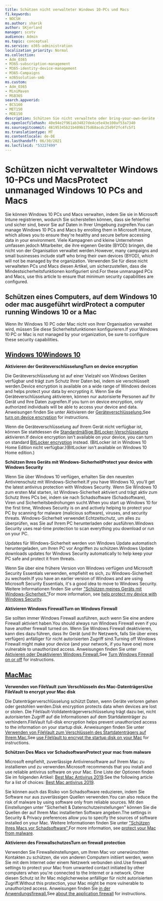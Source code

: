 ```yaml
---
title: Schützen nicht verwalteter Windows 10-PCs und Macs
f1.keywords:
- NOCSH
ms.author: sharik
author: SKjerland
manager: scotv
audience: Admin
ms.topic: conceptual
ms.service: o365-administration
localization_priority: Normal
ms.collection:
- Adm_O365
- M365-subscription-management
- M365-identity-device-management
- M365-Campaigns
- m365solution-smb
ms.custom:
- Adm_O365
- MiniMaven
- MSB365
search.appverid:
- BCS160
- MET150
- MOE150
description: Schützen Sie nicht verwaltete oder bring-your-own-Geräte (BYOD) mit Microsoft 365.
ms.openlocfilehash: 40e94e2f961ab34827de4ce5e43e100af53a7340
ms.sourcegitcommit: 48195345b21b409b175d68acdc25d9f2fc4fc5f1
ms.translationtype: MT
ms.contentlocale: de-DE
ms.lasthandoff: 06/30/2021
ms.locfileid: "53227499"
---
```

# <a name="protect-unmanaged-windows-10-pcs-and-macs"></a><span data-ttu-id="be14a-103">Schützen nicht verwalteter Windows 10-PCs und Macs</span><span class="sxs-lookup"><span data-stu-id="be14a-103">Protect unmanaged Windows 10 PCs and Macs</span></span>

<span data-ttu-id="be14a-104">Sie können Windows 10 PCs und Macs verwalten, indem Sie sie in Microsoft Intune registrieren, wodurch Sie sicherstellen können, dass sie fehlerfrei und sicher sind, bevor Sie auf Daten in Ihrer Umgebung zugreifen.</span><span class="sxs-lookup"><span data-stu-id="be14a-104">You can manage Windows 10 PCs and Macs by enrolling them in Microsoft Intune, which allows you to ensure they're healthy and secure before accessing data in your environment.</span></span> <span data-ttu-id="be14a-105">Viele Kampagnen und kleine Unternehmen umfassen jedoch Mitarbeiter, die ihre eigenen Geräte (BYOD) bringen, die nicht von der Organisation verwaltet werden.</span><span class="sxs-lookup"><span data-stu-id="be14a-105">However, many campaigns and small businesses include staff who bring their own devices (BYOD), which will not be managed by the organization.</span></span> <span data-ttu-id="be14a-106">Verwenden Sie für diese nicht verwalteten PCs und Macs diesen Artikel, um sicherzustellen, dass die Mindestsicherheitsfunktionen konfiguriert sind.</span><span class="sxs-lookup"><span data-stu-id="be14a-106">For these unmanaged PCs and Macs, use this article to ensure that minimum security capabilities are configured.</span></span>

<!--A Windows 10 PC is considered managed after you have completed the following two steps:

1. You (or the admin) set up device and data protection policies in the [setup  wizard](../business/set-up.md).

2. You have [connected your computer to Azure Active Directory](../business/set-up-windows-devices.md) and use your Microsoft 365 username and password to sign in.
3. --> 

## <a name="protect-a-computer-running-windows-10-or-a-mac"></a><span data-ttu-id="be14a-107">Schützen eines Computers, auf dem Windows 10 oder mac ausgeführt wird</span><span class="sxs-lookup"><span data-stu-id="be14a-107">Protect a computer running Windows 10 or a Mac</span></span>

<!--If you have a PC that is running Windows 10 that is not connected to Microsoft 365, or a Mac, the Microsoft 365 protections do not apply to it, but here are some things you can do to keep your data secure on these devices as well:
-->
<span data-ttu-id="be14a-108">Wenn Ihr Windows 10 PC oder Mac nicht von Ihrer Organisation verwaltet wird, müssen Sie diese Sicherheitsfunktionen konfigurieren.</span><span class="sxs-lookup"><span data-stu-id="be14a-108">If your Windows 10 PC or Mac is not managed by your organization, be sure to configure these security capabilities.</span></span>

## <a name="windows-10"></a>[<span data-ttu-id="be14a-109">Windows 10</span><span class="sxs-lookup"><span data-stu-id="be14a-109">Windows 10</span></span>](#tab/Windows10)

<span data-ttu-id="be14a-110">**Aktivieren der Geräteverschlüsselung**</span><span class="sxs-lookup"><span data-stu-id="be14a-110">**Turn on device encryption**</span></span><p>

<span data-ttu-id="be14a-111">Die Geräteverschlüsselung ist auf einer Vielzahl von Windows Geräten verfügbar und trägt zum Schutz Ihrer Daten bei, indem sie verschlüsselt werden.</span><span class="sxs-lookup"><span data-stu-id="be14a-111">Device encryption is available on a wide range of Windows devices and helps protect your data by encrypting it.</span></span> <span data-ttu-id="be14a-112">Wenn Sie die Geräteverschlüsselung aktivieren, können nur autorisierte Personen auf Ihr Gerät und Ihre Daten zugreifen.</span><span class="sxs-lookup"><span data-stu-id="be14a-112">If you turn on device encryption, only authorized individuals will be able to access your device and data.</span></span> <span data-ttu-id="be14a-113">Anweisungen finden Sie unter Aktivieren der [Geräteverschlüsselung.](https://support.microsoft.com/help/4028713/windows-10-turn-on-device-encryption)</span><span class="sxs-lookup"><span data-stu-id="be14a-113">See [turn on device encryption](https://support.microsoft.com/help/4028713/windows-10-turn-on-device-encryption) for instructions.</span></span>

 <span data-ttu-id="be14a-114">Wenn die Geräteverschlüsselung auf Ihrem Gerät nicht verfügbar ist, können Sie stattdessen die [Standardmäßige BitLocker-Verschlüsselung](https://support.microsoft.com/help/4028713/windows-10-turn-on-device-encryption) aktivieren.</span><span class="sxs-lookup"><span data-stu-id="be14a-114">If device encryption isn't available on your device, you can turn on standard [BitLocker encryption](https://support.microsoft.com/help/4028713/windows-10-turn-on-device-encryption) instead.</span></span> <span data-ttu-id="be14a-115">(BitLocker ist in Windows 10 Home Edition nicht verfügbar.)</span><span class="sxs-lookup"><span data-stu-id="be14a-115">(BitLocker isn't available on Windows 10 Home edition.)</span></span> 

<span data-ttu-id="be14a-116">**Schützen Ihres Geräts mit Windows-Sicherheit**</span><span class="sxs-lookup"><span data-stu-id="be14a-116">**Protect your device with Windows Security**</span></span><p>
<span data-ttu-id="be14a-117">Wenn Sie über Windows 10 verfügen, erhalten Sie den neuesten Antivirenschutz mit Windows-Sicherheit.</span><span class="sxs-lookup"><span data-stu-id="be14a-117">If you have Windows 10, you'll get the latest antivirus protection with Windows Security.</span></span> <span data-ttu-id="be14a-118">Wenn Sie Windows 10 zum ersten Mal starten, ist Windows-Sicherheit aktiviert und trägt aktiv zum Schutz Ihres PCs bei, indem sie nach Schadsoftware (Schadsoftware), Viren und Sicherheitsbedrohungen sucht.</span><span class="sxs-lookup"><span data-stu-id="be14a-118">When you start up Windows 10 for the first time, Windows Security is on and actively helping to protect your PC by scanning for malware (malicious software), viruses, and security threats.</span></span> <span data-ttu-id="be14a-119">Windows-Sicherheit verwendet Echtzeitschutz, um alles zu überprüfen, was Sie auf Ihrem PC herunterladen oder ausführen.</span><span class="sxs-lookup"><span data-stu-id="be14a-119">Windows Security uses real-time protection to scan everything you download or run on your PC.</span></span>

<span data-ttu-id="be14a-120">Updates für Windows-Sicherheit werden von Windows Update automatisch heruntergeladen, um Ihren PC vor Angriffen zu schützen.</span><span class="sxs-lookup"><span data-stu-id="be14a-120">Windows Update downloads updates for Windows Security automatically to help keep your PC safe and protect it from threats.</span></span>

<span data-ttu-id="be14a-121">Wenn Sie über eine frühere Version von Windows verfügen und Microsoft Security Essentials verwenden, empfiehlt es sich, zu Windows-Sicherheit zu wechseln.</span><span class="sxs-lookup"><span data-stu-id="be14a-121">If you have an earlier version of Windows and are using Microsoft Security Essentials, it's a good idea to move to Windows Security.</span></span> <span data-ttu-id="be14a-122">Weitere Informationen finden Sie unter ["Schützen meines Geräts mit Windows-Sicherheit."](https://support.microsoft.com/help/17464/windows-10-help-protect-my-device-with-windows-security)</span><span class="sxs-lookup"><span data-stu-id="be14a-122">For more information, see [help protect my device with Windows Security](https://support.microsoft.com/help/17464/windows-10-help-protect-my-device-with-windows-security).</span></span>

<span data-ttu-id="be14a-123">**Aktivieren Windows Firewall**</span><span class="sxs-lookup"><span data-stu-id="be14a-123">**Turn on Windows Firewall**</span></span><p>
<span data-ttu-id="be14a-124">Sie sollten immer Windows Firewall ausführen, auch wenn Sie eine andere Firewall aktiviert haben.</span><span class="sxs-lookup"><span data-stu-id="be14a-124">You should always run Windows Firewall even if you have another firewall turned on.</span></span> <span data-ttu-id="be14a-125">Wenn Sie Windows Firewall deaktivieren, kann dies dazu führen, dass Ihr Gerät (und Ihr Netzwerk, falls Sie über eines verfügen) anfälliger für nicht autorisierten Zugriff sind.</span><span class="sxs-lookup"><span data-stu-id="be14a-125">Turning off Windows Firewall might make your device (and your network, if you have one) more vulnerable to unauthorized access.</span></span> <span data-ttu-id="be14a-126">Anweisungen finden Sie unter [Aktivieren oder Deaktivieren Windows Firewall.](https://support.microsoft.com/help/4028544/windows-10-turn-windows-defender-firewall-on-or-off)</span><span class="sxs-lookup"><span data-stu-id="be14a-126">See [Turn Windows Firewall on or off](https://support.microsoft.com/help/4028544/windows-10-turn-windows-defender-firewall-on-or-off) for instructions.</span></span>

## <a name="mac"></a>[<span data-ttu-id="be14a-127">Mac</span><span class="sxs-lookup"><span data-stu-id="be14a-127">Mac</span></span>](#tab/Mac)

<span data-ttu-id="be14a-128">**Verwenden von FileVault zum Verschlüsseln des Mac-Datenträgers**</span><span class="sxs-lookup"><span data-stu-id="be14a-128">**Use FileVault to encrypt your Mac disk**</span></span><p>
<span data-ttu-id="be14a-129">Die Datenträgerverschlüsselung schützt Daten, wenn Geräte verloren gehen oder gestohlen werden.</span><span class="sxs-lookup"><span data-stu-id="be14a-129">Disk encryption protects data when devices are lost or stolen.</span></span> <span data-ttu-id="be14a-130">Die FileVault-Volldatenträgerverschlüsselung trägt dazu bei, nicht autorisierten Zugriff auf die Informationen auf dem Startdatenträger zu verhindern.</span><span class="sxs-lookup"><span data-stu-id="be14a-130">FileVault full-disk encryption helps prevent unauthorized access to the information on your startup disk.</span></span> <span data-ttu-id="be14a-131">Anweisungen finden Sie unter [Verwenden von FileVault zum Verschlüsseln des Startdatenträgers auf Ihrem Mac.](https://support.apple.com/HT204837)</span><span class="sxs-lookup"><span data-stu-id="be14a-131">See [use FileVault to encrypt the startup disk on your Mac](https://support.apple.com/HT204837) for instructions.</span></span>

<span data-ttu-id="be14a-132">**Schützen Des Macs vor Schadsoftware**</span><span class="sxs-lookup"><span data-stu-id="be14a-132">**Protect your mac from malware**</span></span><p>
<span data-ttu-id="be14a-133">Microsoft empfiehlt, zuverlässige Antivirensoftware auf Ihrem Mac zu installieren und zu verwenden.</span><span class="sxs-lookup"><span data-stu-id="be14a-133">Microsoft recommends that you install and use reliable antivirus software on your Mac.</span></span> <span data-ttu-id="be14a-134">Eine Liste der Optionen finden Sie im folgenden Artikel: [Best Mac Antivirus 2019](https://www.macworld.co.uk/feature/mac-software/mac-antivirus-3672182/).</span><span class="sxs-lookup"><span data-stu-id="be14a-134">See the following article for a list of choices: [Best Mac antivirus 2019](https://www.macworld.co.uk/feature/mac-software/mac-antivirus-3672182/).</span></span>

<span data-ttu-id="be14a-135">Sie können auch das Risiko von Schadsoftware reduzieren, indem Sie Software nur aus zuverlässigen Quellen verwenden.</span><span class="sxs-lookup"><span data-stu-id="be14a-135">You can also reduce the risk of malware by using software only from reliable sources.</span></span> <span data-ttu-id="be14a-136">Mit den Einstellungen unter "Sicherheit & Datenschutzeinstellungen" können Sie die Quellen der auf Ihrem Mac installierten Software angeben.</span><span class="sxs-lookup"><span data-stu-id="be14a-136">The settings in Security & Privacy preferences allow you to specify the sources of software installed on your Mac.</span></span> <span data-ttu-id="be14a-137">Weitere Informationen finden Sie unter ["Schützen Ihres Macs vor Schadsoftware".](https://support.apple.com/kb/PH25087)</span><span class="sxs-lookup"><span data-stu-id="be14a-137">For more information, see [protect your Mac from malware](https://support.apple.com/kb/PH25087).</span></span>

<span data-ttu-id="be14a-138">**Aktivieren des Firewallschutzes**</span><span class="sxs-lookup"><span data-stu-id="be14a-138">**Turn on firewall protection**</span></span><p>
<span data-ttu-id="be14a-139">Verwenden Sie Firewalleinstellungen, um Ihren Mac vor unerwünschten Kontakten zu schützen, die von anderen Computern initiiert werden, wenn Sie mit dem Internet oder einem Netzwerk verbunden sind.</span><span class="sxs-lookup"><span data-stu-id="be14a-139">Use firewall settings to protect your Mac from unwanted contact initiated by other computers when you're connected to the Internet or a network.</span></span> <span data-ttu-id="be14a-140">Ohne diesen Schutz ist Ihr Mac möglicherweise anfälliger für nicht autorisierten Zugriff.</span><span class="sxs-lookup"><span data-stu-id="be14a-140">Without this protection, your Mac might be more vulnerable to unauthorized access.</span></span> <span data-ttu-id="be14a-141">Anweisungen finden Sie [in der Anwendungsfirewall.](https://support.apple.com/HT201642)</span><span class="sxs-lookup"><span data-stu-id="be14a-141">See [about the application firewall](https://support.apple.com/HT201642) for instructions.</span></span>
